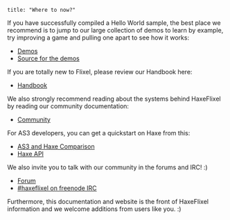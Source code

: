 ```
title: "Where to now?"
```

If you have successfully compiled a Hello World sample, the best place we recommend is to jump to our large collection of demos to learn by example, try improving a game and pulling one apart to see how it works:

*	[Demos](http://haxeflixel.com/demos)
*   [Source for the demos](https://github.com/HaxeFlixel/flixel-demos/tree/master)

If you are totally new to Flixel, please review our Handbook here:

*   [Handbook](http://haxeflixel.com/documentation/haxeflixel-handbook/)

We also strongly recommend reading about the systems behind HaxeFlixel by reading our community documentation:

*   [Community](http://haxeflixel.com/documentation/community/)

For AS3 developers, you can get a quickstart on Haxe from this:

*   [AS3 and Haxe Comparison](http://www.openfl.org/archive/developer/documentation/actionscript-developers/)
*   [​Haxe API](http://api.haxe.org/)

We also invite you to talk with our community in the forums and IRC! :)

*   [Forum](http://haxeflixel.com/forum)
*   [#haxeflixel on freenode IRC](irc://chat.freenode.net/#haxeflixel)

Furthermore, this documentation and website is the front of HaxeFlixel information and we welcome additions from users like you. :)
